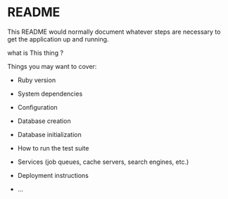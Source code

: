 # README

This README would normally document whatever steps are necessary to get the
application up and running.

what is This thing ?

Things you may want to cover:

* Ruby version

* System dependencies

* Configuration

* Database creation

* Database initialization

* How to run the test suite

* Services (job queues, cache servers, search engines, etc.)

* Deployment instructions

* ...
